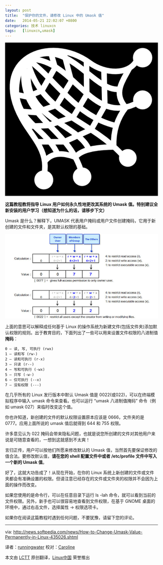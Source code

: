 ```yaml
---
layout: post
title:	"保护你的文件，请修改 Linux 中的 Umask 值"
date:	2014-05-21 22:02:07 +0800 
categories:	技术 linuxcn 
tags:	[linuxcn,umask]
---
```



![](/Asserts/Images/album/201405/21/220211ggfaw4rux2fuvc9y.png)


**这篇教程教将指导 Linux 用户如何永久性地更改其系统的 Umask 值。特别建议全新安装的用户学习（想知道为什么的话，请移步下文）**


Umask 是什么？解释下，UMASK 代表用户掩码或用户文件创建掩码，它用于新创建的文件和文件夹，是其默认权限的基础。


![](/Asserts/Images/album/201405/21/220214i3dzx3hx595mdquk.jpg)


上面的意思可以解释成任何基于 Linux 的操作系统为新建文件(包括文件夹)添加默认权限的规则。出于教育目的，下面列出了一些可以用来设置文件权限的八进制值**掩码**：



```
0 – 读, 写, 可执行 (rwx)
1 – 读和写 (rw-)
2 – 读和可执行 (r-x)
3 – 只读 (r--)
4 – 写和可执行 (-wx)
5 – 只写 (-w-)
6 – 仅可执行 (--x)
7 – 没有权限 (---)

```

在几乎所有的 Linux 发行版本中默认 Umask 值是 0022(或022)，可以在终端模拟程序中输入 umask 命令来查看。也可以运行 “umask 八进制值掩码” 命令（例如 umask 027）来临时改变这个值。


你也许知道，新创建的文件的默认权限设置原本应该是 0666，文件夹的是 0777。应用上面所说的 umask 值后就得到 644 和 755 权限。


许多意见认为 022 掩码会带来隐私问题，也就是说您所创建的文件对其他用户来说是可随意查看的，一想到这就感到不太爽！


言归正传，用户可以按他们所愿来修改默认的 Umask 值，当然首先要保证修改的值合法。要修改默认值，**请在您的 shell 配置文件中或者 /etc/profile 文件中写入一个新的 Umask 值**。


好了，这就大功告成了！从现在开始，在你的 Linux 系统上新创建的文件或文件夹都会有准确设置的权限。但请注意已经存在的文件或文件夹的权限并不会因为上面的操作而改变。


如果您使用的是命令行，可以在任意目录下运行 ls -lah 命令，就可以看到当前的文件权限。另外，新手也可以很容易地查看到文件权限，在基于 GNOME 桌面的环境中，通过右击文件，选择属性 -> 权限选项卡。


如果你在阅读这篇教程时遇到任何问题，不要犹豫，请留下您的评论。




---


via: <http://news.softpedia.com/news/How-to-Change-Umask-Value-Permanently-in-Linux-435026.shtml>


译者：[runningwater](https://github.com/runningwater) 校对：[Caroline](https://github.com/carolinewuyan)


本文由 [LCTT](https://github.com/LCTT/TranslateProject) 原创翻译，[Linux中国](http://linux.cn/) 荣誉推出
